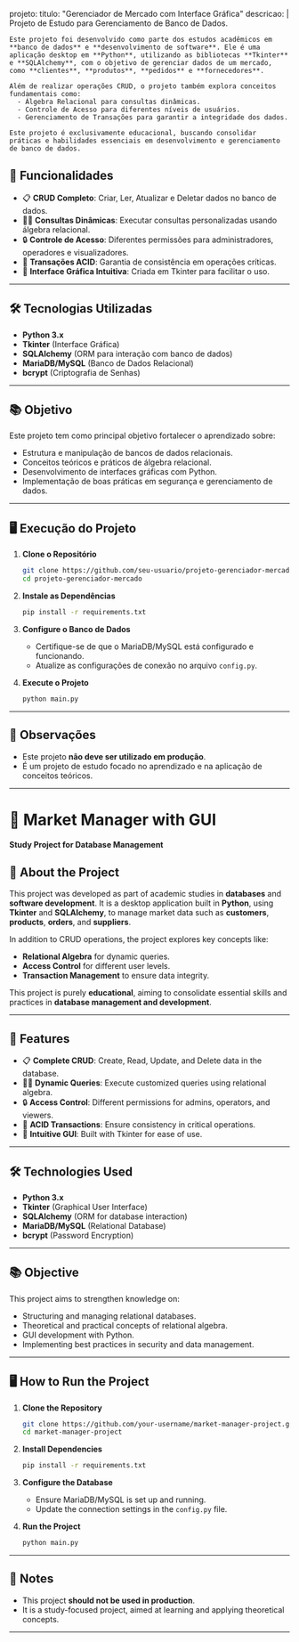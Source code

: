 projeto:
  titulo: "Gerenciador de Mercado com Interface Gráfica"
  descricao: |
    Projeto de Estudo para Gerenciamento de Banco de Dados.

    Este projeto foi desenvolvido como parte dos estudos acadêmicos em **banco de dados** e **desenvolvimento de software**. Ele é uma aplicação desktop em **Python**, utilizando as bibliotecas **Tkinter** e **SQLAlchemy**, com o objetivo de gerenciar dados de um mercado, como **clientes**, **produtos**, **pedidos** e **fornecedores**.

    Além de realizar operações CRUD, o projeto também explora conceitos fundamentais como:
      - Álgebra Relacional para consultas dinâmicas.
      - Controle de Acesso para diferentes níveis de usuários.
      - Gerenciamento de Transações para garantir a integridade dos dados.

    Este projeto é exclusivamente educacional, buscando consolidar práticas e habilidades essenciais em desenvolvimento e gerenciamento de banco de dados.


## 🔧 Funcionalidades  
- 📋 **CRUD Completo**: Criar, Ler, Atualizar e Deletar dados no banco de dados.  
- 🕵️‍♂️ **Consultas Dinâmicas**: Executar consultas personalizadas usando álgebra relacional.  
- 🔒 **Controle de Acesso**: Diferentes permissões para administradores, operadores e visualizadores.  
- 💾 **Transações ACID**: Garantia de consistência em operações críticas.  
- 🎨 **Interface Gráfica Intuitiva**: Criada em Tkinter para facilitar o uso.

---

## 🛠️ Tecnologias Utilizadas  
- **Python 3.x**  
- **Tkinter** (Interface Gráfica)  
- **SQLAlchemy** (ORM para interação com banco de dados)  
- **MariaDB/MySQL** (Banco de Dados Relacional)  
- **bcrypt** (Criptografia de Senhas)  

---

## 📚 Objetivo  
Este projeto tem como principal objetivo fortalecer o aprendizado sobre:  
- Estrutura e manipulação de bancos de dados relacionais.  
- Conceitos teóricos e práticos de álgebra relacional.  
- Desenvolvimento de interfaces gráficas com Python.  
- Implementação de boas práticas em segurança e gerenciamento de dados.  

---

## 🖥️ Execução do Projeto  
1. **Clone o Repositório**  
   ```bash
   git clone https://github.com/seu-usuario/projeto-gerenciador-mercado.git
   cd projeto-gerenciador-mercado
   ```  
2. **Instale as Dependências**  
   ```bash
   pip install -r requirements.txt
   ```  
3. **Configure o Banco de Dados**  
   - Certifique-se de que o MariaDB/MySQL está configurado e funcionando.  
   - Atualize as configurações de conexão no arquivo `config.py`.  

4. **Execute o Projeto**  
   ```bash
   python main.py
   ```  

---

## 📝 Observações  
- Este projeto **não deve ser utilizado em produção**.  
- É um projeto de estudo focado no aprendizado e na aplicação de conceitos teóricos.  

---

# 🛒 Market Manager with GUI  
**Study Project for Database Management**  

## 📖 About the Project  
This project was developed as part of academic studies in **databases** and **software development**. It is a desktop application built in **Python**, using **Tkinter** and **SQLAlchemy**, to manage market data such as **customers**, **products**, **orders**, and **suppliers**.  

In addition to CRUD operations, the project explores key concepts like:  
- **Relational Algebra** for dynamic queries.  
- **Access Control** for different user levels.  
- **Transaction Management** to ensure data integrity.  

This project is purely **educational**, aiming to consolidate essential skills and practices in **database management and development**.

---

## 🔧 Features  
- 📋 **Complete CRUD**: Create, Read, Update, and Delete data in the database.  
- 🕵️‍♂️ **Dynamic Queries**: Execute customized queries using relational algebra.  
- 🔒 **Access Control**: Different permissions for admins, operators, and viewers.  
- 💾 **ACID Transactions**: Ensure consistency in critical operations.  
- 🎨 **Intuitive GUI**: Built with Tkinter for ease of use.

---

## 🛠️ Technologies Used  
- **Python 3.x**  
- **Tkinter** (Graphical User Interface)  
- **SQLAlchemy** (ORM for database interaction)  
- **MariaDB/MySQL** (Relational Database)  
- **bcrypt** (Password Encryption)  

---

## 📚 Objective  
This project aims to strengthen knowledge on:  
- Structuring and managing relational databases.  
- Theoretical and practical concepts of relational algebra.  
- GUI development with Python.  
- Implementing best practices in security and data management.  

---

## 🖥️ How to Run the Project  
1. **Clone the Repository**  
   ```bash
   git clone https://github.com/your-username/market-manager-project.git
   cd market-manager-project
   ```  
2. **Install Dependencies**  
   ```bash
   pip install -r requirements.txt
   ```  
3. **Configure the Database**  
   - Ensure MariaDB/MySQL is set up and running.  
   - Update the connection settings in the `config.py` file.  

4. **Run the Project**  
   ```bash
   python main.py
   ```  

---

## 📝 Notes  
- This project **should not be used in production**.  
- It is a study-focused project, aimed at learning and applying theoretical concepts.  

---
